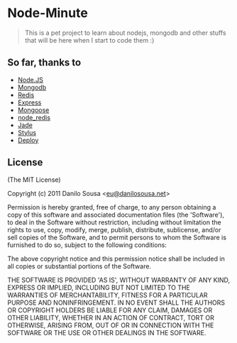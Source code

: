 # Node-Minute #

> This is a pet project to learn about nodejs, mongodb and other stuffs that will be here when I start to code them :)

## So far, thanks to ##

* [Node.JS](http://nodejs.org/)
* [Mongodb](http://www.mongodb.org/)
* [Redis](http://redis.io/)
* [Express](http://expressjs.com/)
* [Mongoose](http://mongoosejs.com/)
* [node_redis](https://github.com/mranney/node_redis/)
* [Jade](http://jade-lang.com/)
* [Stylus](http://learnboost.github.com/stylus/)
* [Deploy](https://github.com/visionmedia/deploy/)

## License ##

(The MIT License)

Copyright (c) 2011 Danilo Sousa &lt;eu@danilosousa.net&gt;

Permission is hereby granted, free of charge, to any person obtaining a copy of this software and associated documentation files (the 'Software'), to deal in the Software without restriction, including without limitation the rights to use, copy, modify, merge, publish, distribute, sublicense, and/or sell copies of the Software, and to permit persons to whom the Software is furnished to do so, subject to the following conditions:

The above copyright notice and this permission notice shall be included in all copies or substantial portions of the Software.

THE SOFTWARE IS PROVIDED 'AS IS', WITHOUT WARRANTY OF ANY KIND, EXPRESS OR IMPLIED, INCLUDING BUT NOT LIMITED TO THE WARRANTIES OF MERCHANTABILITY, FITNESS FOR A PARTICULAR PURPOSE AND NONINFRINGEMENT. IN NO EVENT SHALL THE AUTHORS OR COPYRIGHT HOLDERS BE LIABLE FOR ANY CLAIM, DAMAGES OR OTHER LIABILITY, WHETHER IN AN ACTION OF CONTRACT, TORT OR OTHERWISE, ARISING FROM, OUT OF OR IN CONNECTION WITH THE SOFTWARE OR THE USE OR OTHER DEALINGS IN THE SOFTWARE.
